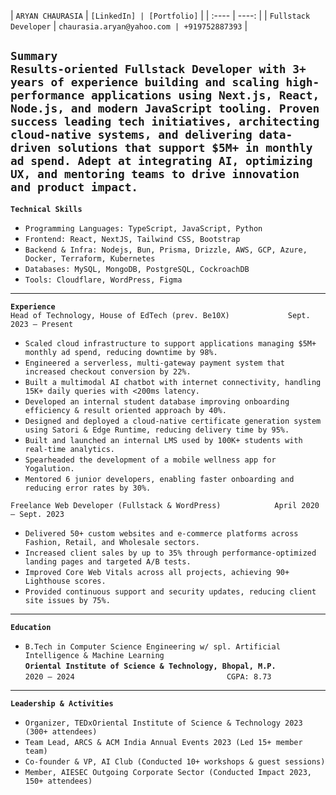 

| `ARYAN CHAURASIA` | `[LinkedIn] | [Portfolio]` |
| :---- | ----: |
| `Fullstack Developer` | `chaurasia.aryan@yahoo.com | +919752887393` |

**`Summary`**  
`Results-oriented Fullstack Developer with 3+ years of experience building and scaling high-performance applications using Next.js, React, Node.js, and modern JavaScript tooling. Proven success leading tech initiatives, architecting cloud-native systems, and delivering data-driven solutions that support $5M+ in monthly ad spend. Adept at integrating AI, optimizing UX, and mentoring teams to drive innovation and product impact.`  
---

**`Technical Skills`**

- `Programming Languages: TypeScript, JavaScript, Python`  
- `Frontend: React, NextJS, Tailwind CSS, Bootstrap`  
- `Backend & Infra: Nodejs, Bun, Prisma, Drizzle, AWS, GCP, Azure, Docker, Terraform, Kubernetes`  
- `Databases: MySQL, MongoDB, PostgreSQL, CockroachDB`  
- `Tools: Cloudflare, WordPress, Figma`

---

**`Experience`**  
`Head of Technology, House of EdTech (prev. Be10X) 			   Sept. 2023 – Present` 

- `Scaled cloud infrastructure to support applications managing $5M+ monthly ad spend, reducing downtime by 98%.`  
- `Engineered a serverless, multi-gateway payment system that increased checkout conversion by 22%.`  
- `Built a multimodal AI chatbot with internet connectivity, handling 15K+ daily queries with <200ms latency.`  
- `Developed an internal student database improving onboarding efficiency & result oriented approach by 40%.`  
- `Designed and deployed a cloud-native certificate generation system using Satori & Edge Runtime, reducing delivery time by 95%.`  
- `Built and launched an internal LMS used by 100K+ students with real-time analytics.`  
- `Spearheaded the development of a mobile wellness app for Yogalution.`  
- `Mentored 6 junior developers, enabling faster onboarding and reducing error rates by 30%.`

`Freelance Web Developer (Fullstack & WordPress) 			April 2020 – Sept. 2023`

- `Delivered 50+ custom websites and e-commerce platforms across Fashion, Retail, and Wholesale sectors.`  
- `Increased client sales by up to 35% through performance-optimized landing pages and targeted A/B tests.`  
- `Improved Core Web Vitals across all projects, achieving 90+ Lighthouse scores.`  
- `Provided continuous support and security updates, reducing client site issues by 75%.`

---

**`Education`**

- `B.Tech in Computer Science Engineering w/ spl. Artificial Intelligence & Machine Learning`  
  **`Oriental Institute of Science & Technology, Bhopal, M.P.`**    
  `2020 – 2024 									CGPA: 8.73`

---

**`Leadership & Activities`**

- `Organizer, TEDxOriental Institute of Science & Technology 2023 (300+ attendees)`  
- `Team Lead, ARCS & ACM India Annual Events 2023 (Led 15+ member team)`  
- `Co-founder & VP, AI Club (Conducted 10+ workshops & guest sessions)`  
- `Member, AIESEC Outgoing Corporate Sector (Conducted Impact 2023, 150+ attendees)`
